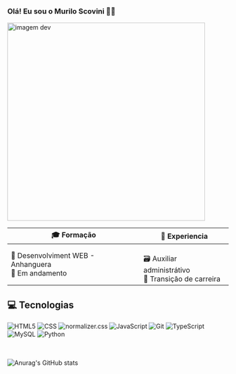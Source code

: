 ### Olá! Eu sou o Murilo Scovini 👋🏼

<img src="https://i.ytimg.com/vi/_ITiwPMUzho/hq720.jpg?sqp=-oaymwEhCK4FEIIDSFryq4qpAxMIARUAAAAAGAElAADIQj0AgKJD&rs=AOn4CLCls9y0qG_CXF-FM1MBz8Cckv1sZw" alt= "imagem dev" width="450"/>

<br>

| 🎓 Formação          | 💼 Experiencia         |
| --------------------- | --------------------- |
|📌 Desenvolviment WEB - Anhanguera <br>📘 Em andamento | <br>🗃️ Auxiliar administrátivo <br> 🎯 Transição de carreira   |

## 💻 Tecnologias

<div style="display: inline_block">
<img align="center" alt="HTML5" src="https://img.shields.io/badge/HTML5-E34F26.svg?style=for-the-badge&logo=HTML5&logoColor=white">
<img align="center" alt="CSS" src="https://img.shields.io/badge/CSS-663399.svg?style=for-the-badge&logo=CSS&logoColor=white">
<img align="center" alt="normalizer.css" src="https://img.shields.io/badge/Normalize.css-E3695F.svg?style=for-the-badge&logo=normalizedotcss&logoColor=white">
<img align="center" alt="JavaScript" src="https://img.shields.io/badge/JavaScript-F7DF1E.svg?style=for-the-badge&logo=JavaScript&logoColor=black">
  <img align="center" alt="Git" src="https://img.shields.io/badge/Git-F05032.svg?style=for-the-badge&logo=Git&logoColor=white">
<img align="center" alt="TypeScript" src="https://img.shields.io/badge/TypeScript-3178C6.svg?style=for-the-badge&logo=TypeScript&logoColor=white">
<img align="center" alt="MySQL" src="https://img.shields.io/badge/MySQL-4479A1.svg?style=for-the-badge&logo=MySQL&logoColor=white">
<img align="center" alt="Python" src="https://img.shields.io/badge/Python-3776AB.svg?style=for-the-badge&logo=Python&logoColor=white">
</div><br><br>

![Anurag's GitHub stats](https://github-readme-stats.vercel.app/api?username=Murilo-front&show_icons=true&theme=merko)
